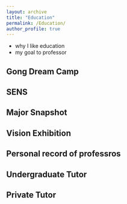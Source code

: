 ```yaml
---
layout: archive
title: "Education"
permalink: /Education/
author_profile: true
---
```

- why I like education
- my goal to professor

## Gong Dream Camp

## SENS

## Major Snapshot

## Vision Exhibition

## Personal record of professros

## Undergraduate Tutor

## Private Tutor
